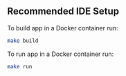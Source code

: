 ## Recommended IDE Setup

To build app in a Docker container run:
```sh
make build
```

To run app in a Docker container run:
```sh
make run
```